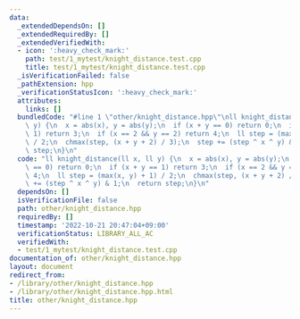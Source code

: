 ```yaml
---
data:
  _extendedDependsOn: []
  _extendedRequiredBy: []
  _extendedVerifiedWith:
  - icon: ':heavy_check_mark:'
    path: test/1_mytest/knight_distance.test.cpp
    title: test/1_mytest/knight_distance.test.cpp
  _isVerificationFailed: false
  _pathExtension: hpp
  _verificationStatusIcon: ':heavy_check_mark:'
  attributes:
    links: []
  bundledCode: "#line 1 \"other/knight_distance.hpp\"\nll knight_distance(ll x, ll\
    \ y) {\n  x = abs(x), y = abs(y);\n  if (x + y == 0) return 0;\n  if (x + y ==\
    \ 1) return 3;\n  if (x == 2 && y == 2) return 4;\n  ll step = (max(x, y) + 1)\
    \ / 2;\n  chmax(step, (x + y + 2) / 3);\n  step += (step ^ x ^ y) & 1;\n  return\
    \ step;\n}\n"
  code: "ll knight_distance(ll x, ll y) {\n  x = abs(x), y = abs(y);\n  if (x + y\
    \ == 0) return 0;\n  if (x + y == 1) return 3;\n  if (x == 2 && y == 2) return\
    \ 4;\n  ll step = (max(x, y) + 1) / 2;\n  chmax(step, (x + y + 2) / 3);\n  step\
    \ += (step ^ x ^ y) & 1;\n  return step;\n}\n"
  dependsOn: []
  isVerificationFile: false
  path: other/knight_distance.hpp
  requiredBy: []
  timestamp: '2022-10-21 20:47:04+09:00'
  verificationStatus: LIBRARY_ALL_AC
  verifiedWith:
  - test/1_mytest/knight_distance.test.cpp
documentation_of: other/knight_distance.hpp
layout: document
redirect_from:
- /library/other/knight_distance.hpp
- /library/other/knight_distance.hpp.html
title: other/knight_distance.hpp
---
```

